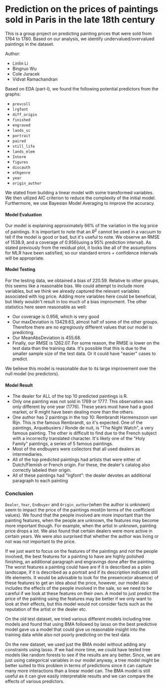 # Prediction on the prices of paintings sold in Paris in the late 18th century
This is a group project on predicting painting prices that were sold from 1764 to 1780. Based on our analysis, we identify undervalued/overvalued paintings in the dataset. 

Author:
- Linlin Li
- Bingruo Wu
- Cole Juracek
- Vidvat Ramachandran

Based on EDA (part-I), we found the following potential predictors from the graphs:
- `prevcoll`
- `lrgfont`
- `diff_origin`
- `finished`
- `engraved`
- `lands_sc`
- `portrait`
- `paired`
- `still_life`
- `lands_elem`
- `Interm`
- `figures`
- `discauth`
- `othgenre`
- `year`
- `origin_author`

We stated from building a linear model with some transformed variables. We then utlized AIC criterion to reduce the complexity of the initial model. Furthermore, we use Bayesian Model Averaging to improve the accuracy. 

#### Model Evaluation

Our model is explaining approximately 66% of the variation in the log price of paintings. It is important to note that an $R^2$ cannot be used in a vacuum to tell if the model is good or bad, but it's useful to note. We observe an RMSE of 1538.9, and a coverage of 0.956(using a 95% prediction interval). As stated previously from the residual plot, it looks like all of the assumptions for MLR have been satisfied, so our standard errors + confidence intervals will be appropriate.

#### Model Testing

For the testing data, we obtained a bias of 220.59. Relative to other groups, this seems like a reasonable bias. We could attempt to include more variables, but we think we already captured the relevant variables associated with log price. Adding more variables here could be beneficial, but likely wouldn't result in too much of a bias improvment. The other statistics here seem reasonable as well:

- Our coverage is 0.956, which is very good
- Our maxDeviation is 13429.63, almost half of some of the other groups. Therefore there are no egregiously different values that our model is predicting.
- Our MeanAbsDeviation is 455.68.
- Finally, our RMSE is 1262.07. For some reason, the RMSE is lower on the test data than the training data. It's possible that this is due to the smaller sample size of the test data. Or it could have "easier" cases to predict.

We believe this model is reasonable due to its large improvement over the null model (no predictors).

#### Model Result

- The dealer for ALL of the top 10 predicted paintings is R.
- Only one painting was not sold in 1769 or 1777. This observation was only different by one year (1776). These years must have had a good market, or R might have been dealing more than the others.
- One author has 2 paintings in the top 10: Rembrandt Harmenszoon van Rijn. This is the famous Rembrandt, so it's expected. One of the paintings, Arquebusiers / Ronde de nuit, is "The Night Watch", a very famous painting. The other is difficult to find due to the French subject with a incorrectly translated character. It's likely one of the "Holy Family" paintings, a series of 5 famous paintings.
- Most of the endbuyers were collectors that all used dealers as intermediaries.
- All of the top predicted paintings had artists that were either of Dutch/Flemish or French origin. For these, the dealer's catalog also correctly labeled their origin.
- All of these paintings had "lrgfont": the dealer devotes an additional paragraph to each painting


### Conclusion

`Dealer`, `Year`, `Endbuyer` and `Origin_author`(when the author is unknown) seem to impact the price of the paintings most(in terms of the coefficient values). We found that the people involved are more important than the painting features, when the people are unknown, the features may become more important though. For example, when the artist in unknown, painting price drops a lot. We also found that certain dealers were more active in certain years. We were also surprised that whether the author was living or not was not important to the price.

If we just want to focus on the features of the paintings and not the people involved, the best features for a painting to have are highly polished finishing, an additional paragraph and engravings done after the painting. The worst features a painting could have are if it is described as a plain landscape, if it is described as a portrait and if its description indicates still life elements. It would be advisable to look for the presence(or absence) of these features to get an idea about the price, however, our model also includes the effects of the people involved in the sale, so we need to be careful if we look at these features on their own. A model to just predict the price of the painting using the features may be better if we only want to look at their effects, but this model would not consider facts such as the reputation of the artist or the dealer etc.

On the old test dataset, we tried various different models including tree models and found that using BMA followed by lasso on the best predictive model gave us a model that could give us reasonable insight into the training data while also not poorly predicting on the test data. 

On the new dataset, we used just the BMA model without adding any constraints using lasso. If we had more time, we could have tested tree models like random forests to see if the results are any better. Since, we are just using categorical variables in our model anyway, a tree model might be better suited to this problem in terms of predictions since it can capture many more interactions than a linear model can. The BMA model is still useful as it can give easily interpretable results and we can compare the effects of various predictors.
